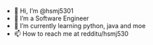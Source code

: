 - 👋 Hi, I’m @hsmj5301
- 👀 I’m a Software Engineer
- 🌱 I’m currently learning python, java and moe
- 📫 How to reach me at redditu/hsmj530
